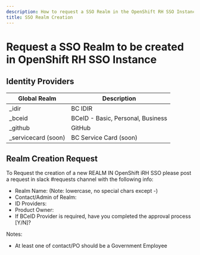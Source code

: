 ```yaml
---
description: How to request a SSO Realm in the OpenShift RH SSO Instance.
title: SSO Realm Creation
---
```

# Request a SSO Realm to be created in OpenShift RH SSO Instance

## Identity Providers

| Global Realm         | Description                                                   |
|----------------------|---------------------------------------------------------------|
| _idir                | BC IDIR                                                       |
| _bceid               | BCeID - Basic, Personal, Business                             |
| _github              | GitHub                                                        |
| _servicecard  (soon) | BC Service Card  (soon)                                       |

## Realm Creation Request

To Request the creation of a new REALM IN OpenShift iRH SSO please post a request in slack #requests channel with the following info:


* Realm Name:                           (Note: lowercase, no special chars except -)
* Contact/Admin of Realm:
* ID Providers:
* Product Owner:
* If BCeID Provider is required, have you completed the approval process [Y/N]?

Notes:
- At least one of contact/PO should be a Government Employee

